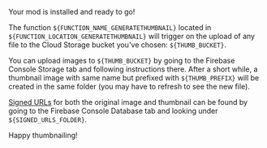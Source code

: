 Your mod is installed and ready to go!

The function `${FUNCTION_NAME_GENERATETHUMBNAIL}` located in `${FUNCTION_LOCATION_GENERATETHUMBNAIL}` will trigger on the upload of any file to the Cloud Storage bucket you've chosen: `${THUMB_BUCKET}`.

You can upload images to `${THUMB_BUCKET}` by going to the Firebase Console Storage tab and following instructions there. After a short while, a thumbnail image with same name but prefixed with `${THUMB_PREFIX}` will be created in the same folder (you may have to refresh to see the new file).

[Signed URLs](https://cloud.google.com/storage/docs/access-control/signed-urls) for both the original image and thumbnail can be found by going to the Firebase Console Database tab and looking under `${SIGNED_URLS_FOLDER}`.

Happy thumbnailing!
